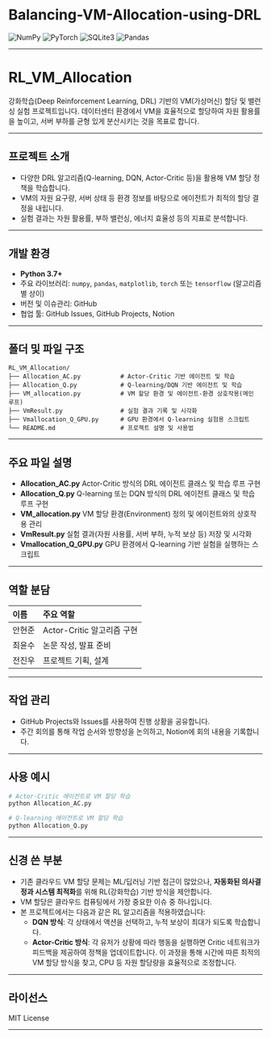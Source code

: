 # Balancing-VM-Allocation-using-DRL

![NumPy](https://img.shields.io/badge/numpy-013243?style=for-the-badge&logo=numpy&logoColor=white)
![PyTorch](https://img.shields.io/badge/pytorch-EE4C2C?style=for-the-badge&logo=pytorch&logoColor=white)
![SQLite3](https://img.shields.io/badge/sqlite3-003B57?style=for-the-badge&logo=sqlite&logoColor=white)
![Pandas](https://img.shields.io/badge/pandas-150458?style=for-the-badge&logo=pandas&logoColor=white)

---

# RL_VM_Allocation

강화학습(Deep Reinforcement Learning, DRL) 기반의 VM(가상머신) 할당 및 밸런싱 실험 프로젝트입니다.
데이터센터 환경에서 VM을 효율적으로 할당하여 자원 활용률을 높이고, 서버 부하를 균형 있게 분산시키는 것을 목표로 합니다.

---

## 프로젝트 소개

- 다양한 DRL 알고리즘(Q-learning, DQN, Actor-Critic 등)을 활용해 VM 할당 정책을 학습합니다.
- VM의 자원 요구량, 서버 상태 등 환경 정보를 바탕으로 에이전트가 최적의 할당 결정을 내립니다.
- 실험 결과는 자원 활용률, 부하 밸런싱, 에너지 효율성 등의 지표로 분석합니다.

---

## 개발 환경

- **Python 3.7+**
- 주요 라이브러리: `numpy`, `pandas`, `matplotlib`, `torch` 또는 `tensorflow` (알고리즘별 상이)
- 버전 및 이슈관리: GitHub
- 협업 툴: GitHub Issues, GitHub Projects, Notion

---

## 폴더 및 파일 구조

```
RL_VM_Allocation/
├── Allocation_AC.py           # Actor-Critic 기반 에이전트 및 학습
├── Allocation_Q.py            # Q-learning/DQN 기반 에이전트 및 학습
├── VM_allocation.py           # VM 할당 환경 및 에이전트-환경 상호작용(메인 루프)
├── VmResult.py                # 실험 결과 기록 및 시각화
├── Vmallocation_Q_GPU.py      # GPU 환경에서 Q-learning 실험용 스크립트
└── README.md                  # 프로젝트 설명 및 사용법
```


---

## 주요 파일 설명

- **Allocation_AC.py**
Actor-Critic 방식의 DRL 에이전트 클래스 및 학습 루프 구현
- **Allocation_Q.py**
Q-learning 또는 DQN 방식의 DRL 에이전트 클래스 및 학습 루프 구현
- **VM_allocation.py**
VM 할당 환경(Environment) 정의 및 에이전트와의 상호작용 관리
- **VmResult.py**
실험 결과(자원 사용률, 서버 부하, 누적 보상 등) 저장 및 시각화
- **Vmallocation_Q_GPU.py**
GPU 환경에서 Q-learning 기반 실험을 실행하는 스크립트

---

## 역할 분담

| 이름 | 주요 역할 |
| :-- | :-- |
| 안현준 | Actor-Critic 알고리즘 구현 |
| 최윤수 | 논문 작성, 발표 준비|
| 전진우 | 프로젝트 기획, 설계|


---

## 작업 관리

- GitHub Projects와 Issues를 사용하여 진행 상황을 공유합니다.
- 주간 회의를 통해 작업 순서와 방향성을 논의하고, Notion에 회의 내용을 기록합니다.

---

## 사용 예시

```bash
# Actor-Critic 에이전트로 VM 할당 학습
python Allocation_AC.py

# Q-learning 에이전트로 VM 할당 학습
python Allocation_Q.py
```


---

## 신경 쓴 부분

- 기존 클라우드 VM 할당 문제는 ML/딥러닝 기반 접근이 많았으나,
**자동화된 의사결정과 시스템 최적화**를 위해 RL(강화학습) 기반 방식을 제안합니다.
- VM 할당은 클라우드 컴퓨팅에서 가장 중요한 이슈 중 하나입니다.
- 본 프로젝트에서는 다음과 같은 RL 알고리즘을 적용하였습니다:
    - **DQN 방식**: 각 상태에서 액션을 선택하고, 누적 보상이 최대가 되도록 학습합니다.
    - **Actor-Critic 방식**: 각 유저가 상황에 따라 행동을 실행하면 Critic 네트워크가 피드백을 제공하여 정책을 업데이트합니다. 이 과정을 통해 시간에 따른 최적의 VM 할당 방식을 찾고, CPU 등 자원 할당량을 효율적으로 조정합니다.

---

## 라이선스

MIT License

---
